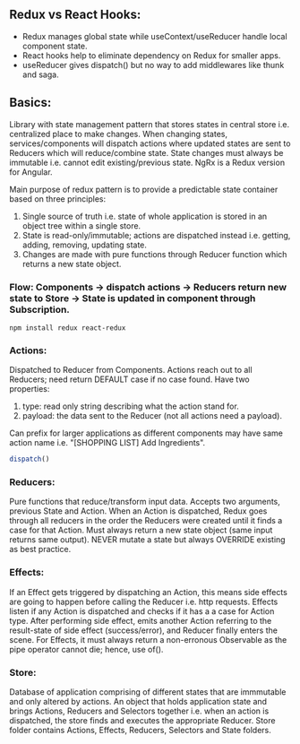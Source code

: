 ## Redux vs React Hooks:
- Redux manages global state while useContext/useReducer handle local component state. 
- React hooks help to eliminate dependency on Redux for smaller apps.
- useReducer gives dispatch() but no way to add middlewares like thunk and saga.

## Basics:
Library with state management pattern that stores states in central store i.e. centralized place to make changes. When changing states, services/components will dispatch actions where updated states are sent to Reducers which will reduce/combine state. State changes must always be immutable i.e. cannot edit existing/previous state. NgRx is a Redux version for Angular. 

Main purpose of redux pattern is to provide a predictable state container based on three principles:
1) Single source of truth i.e. state of whole application is stored in an object tree within a single store.
2) State is read-only/immutable; actions are dispatched instead i.e. getting, adding, removing, updating state.
3) Changes are made with pure functions through Reducer function which returns a new state object.  

### Flow: Components -> dispatch actions -> Reducers return new state to Store -> State is updated in component through Subscription.

```
npm install redux react-redux
```

### Actions:
Dispatched to Reducer from Components. Actions reach out to all Reducers; need return DEFAULT case if no case found. Have two properties:
1) type: read only string describing what the action stand for.
2) payload: the data sent to the Reducer (not all actions need a payload).

Can prefix for larger applications as different components may have same action name i.e. "[SHOPPING LIST] Add Ingredients".

```javascript
dispatch()
```

### Reducers:
Pure functions that reduce/transform input data. Accepts two arguments, previous State and Action. When an Action is dispatched, Redux goes through all reducers in the order the Reducers were created until it finds a case for that Action. Must always return a new state object (same input returns same output). NEVER mutate a state but always OVERRIDE existing as best practice.

### Effects:
If an Effect gets triggered by dispatching an Action, this means side effects are going to happen before calling the Reducer i.e. http requests. Effects listen if any Action is dispatched and checks if it has a a case for Action type. After performing side effect, emits another Action referring to the result-state of side effect (success/error), and Reducer finally enters the scene. For Effects, it must always return a non-erronous Observable as the pipe operator cannot die; hence, use of(). 

### Store:
Database of application comprising of different states that are immmutable and only altered by actions. An object that holds application state and brings Actions, Reducers and Selectors together i.e. when an action is dispatched, the store finds and executes the appropriate Reducer. Store folder contains Actions, Effects, Reducers, Selectors and State folders.
